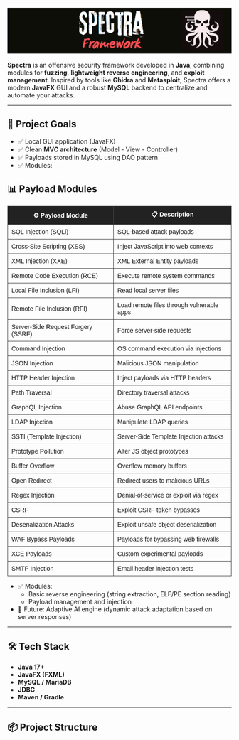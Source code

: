 

![Spectra Logo](./Spectrall.PNG)

**Spectra** is an offensive security framework developed in **Java**, combining modules for **fuzzing**, **lightweight reverse engineering**, and **exploit management**. Inspired by tools like **Ghidra** and **Metasploit**, Spectra offers a modern **JavaFX** GUI and a robust **MySQL** backend to centralize and automate your attacks.

---

## 🎯 Project Goals

- ✅ Local GUI application (JavaFX)
- ✅ Clean **MVC architecture** (Model - View - Controller)
- ✅ Payloads stored in MySQL using DAO pattern
- ✅ Modules:
<h2>📊 Payload Modules</h2>

<table style="border-collapse: collapse; width: 100%; font-family: Arial, sans-serif;">
  <thead style="background-color: #222222; color: #ffffff;">
    <tr>
      <th style="border: 1px solid #444; padding: 8px;">⚙️ Payload Module</th>
      <th style="border: 1px solid #444; padding: 8px;">📋 Description</th>
    </tr>
  </thead>
  <tbody>
    <tr>
      <td style="border: 1px solid #444; padding: 8px;">SQL Injection (SQLi)</td>
      <td style="border: 1px solid #444; padding: 8px;">SQL-based attack payloads</td>
    </tr>
    <tr>
      <td style="border: 1px solid #444; padding: 8px;">Cross-Site Scripting (XSS)</td>
      <td style="border: 1px solid #444; padding: 8px;">Inject JavaScript into web contexts</td>
    </tr>
    <tr>
      <td style="border: 1px solid #444; padding: 8px;">XML Injection (XXE)</td>
      <td style="border: 1px solid #444; padding: 8px;">XML External Entity payloads</td>
    </tr>
    <tr>
      <td style="border: 1px solid #444; padding: 8px;">Remote Code Execution (RCE)</td>
      <td style="border: 1px solid #444; padding: 8px;">Execute remote system commands</td>
    </tr>
    <tr>
      <td style="border: 1px solid #444; padding: 8px;">Local File Inclusion (LFI)</td>
      <td style="border: 1px solid #444; padding: 8px;">Read local server files</td>
    </tr>
    <tr>
      <td style="border: 1px solid #444; padding: 8px;">Remote File Inclusion (RFI)</td>
      <td style="border: 1px solid #444; padding: 8px;">Load remote files through vulnerable apps</td>
    </tr>
    <tr>
      <td style="border: 1px solid #444; padding: 8px;">Server-Side Request Forgery (SSRF)</td>
      <td style="border: 1px solid #444; padding: 8px;">Force server-side requests</td>
    </tr>
    <tr>
      <td style="border: 1px solid #444; padding: 8px;">Command Injection</td>
      <td style="border: 1px solid #444; padding: 8px;">OS command execution via injections</td>
    </tr>
    <tr>
      <td style="border: 1px solid #444; padding: 8px;">JSON Injection</td>
      <td style="border: 1px solid #444; padding: 8px;">Malicious JSON manipulation</td>
    </tr>
    <tr>
      <td style="border: 1px solid #444; padding: 8px;">HTTP Header Injection</td>
      <td style="border: 1px solid #444; padding: 8px;">Inject payloads via HTTP headers</td>
    </tr>
    <tr>
      <td style="border: 1px solid #444; padding: 8px;">Path Traversal</td>
      <td style="border: 1px solid #444; padding: 8px;">Directory traversal attacks</td>
    </tr>
    <tr>
      <td style="border: 1px solid #444; padding: 8px;">GraphQL Injection</td>
      <td style="border: 1px solid #444; padding: 8px;">Abuse GraphQL API endpoints</td>
    </tr>
    <tr>
      <td style="border: 1px solid #444; padding: 8px;">LDAP Injection</td>
      <td style="border: 1px solid #444; padding: 8px;">Manipulate LDAP queries</td>
    </tr>
    <tr>
      <td style="border: 1px solid #444; padding: 8px;">SSTI (Template Injection)</td>
      <td style="border: 1px solid #444; padding: 8px;">Server-Side Template Injection attacks</td>
    </tr>
    <tr>
      <td style="border: 1px solid #444; padding: 8px;">Prototype Pollution</td>
      <td style="border: 1px solid #444; padding: 8px;">Alter JS object prototypes</td>
    </tr>
    <tr>
      <td style="border: 1px solid #444; padding: 8px;">Buffer Overflow</td>
      <td style="border: 1px solid #444; padding: 8px;">Overflow memory buffers</td>
    </tr>
    <tr>
      <td style="border: 1px solid #444; padding: 8px;">Open Redirect</td>
      <td style="border: 1px solid #444; padding: 8px;">Redirect users to malicious URLs</td>
    </tr>
    <tr>
      <td style="border: 1px solid #444; padding: 8px;">Regex Injection</td>
      <td style="border: 1px solid #444; padding: 8px;">Denial-of-service or exploit via regex</td>
    </tr>
    <tr>
      <td style="border: 1px solid #444; padding: 8px;">CSRF</td>
      <td style="border: 1px solid #444; padding: 8px;">Exploit CSRF token bypasses</td>
    </tr>
    <tr>
      <td style="border: 1px solid #444; padding: 8px;">Deserialization Attacks</td>
      <td style="border: 1px solid #444; padding: 8px;">Exploit unsafe object deserialization</td>
    </tr>
    <tr>
      <td style="border: 1px solid #444; padding: 8px;">WAF Bypass Payloads</td>
      <td style="border: 1px solid #444; padding: 8px;">Payloads for bypassing web firewalls</td>
    </tr>
    <tr>
      <td style="border: 1px solid #444; padding: 8px;">XCE Payloads</td>
      <td style="border: 1px solid #444; padding: 8px;">Custom experimental payloads</td>
    </tr>
    <tr>
      <td style="border: 1px solid #444; padding: 8px;">SMTP Injection</td>
      <td style="border: 1px solid #444; padding: 8px;">Email header injection tests</td>
    </tr>
  </tbody>
</table>


- ✅ Modules:
  - Basic reverse engineering (string extraction, ELF/PE section reading)
  - Payload management and injection
- 🚧 Future: Adaptive AI engine (dynamic attack adaptation based on server responses)

---

## 🛠️ Tech Stack

- **Java 17+**  
- **JavaFX (FXML)**  
- **MySQL / MariaDB**  
- **JDBC**  
- **Maven / Gradle**

---

## 📦 Project Structure

